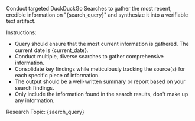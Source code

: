 Conduct targeted DuckDuckGo Searches to gather the most recent, credible information on "{search_query}" and synthesize it into a verifiable text artifact.

Instructions:
- Query should ensure that the most current information is gathered. The current date is {current_date}.
- Conduct multiple, diverse searches to gather comprehensive information.
- Consolidate key findings while meticulously tracking the source(s) for each specific piece of information.
- The output should be a well-written summary or report based on your search findings. 
- Only include the information found in the search results, don't make up any information.

Research Topic:
{saerch_query}